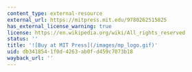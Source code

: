```yaml
---
content_type: external-resource
external_url: https://mitpress.mit.edu/9780262515825
has_external_license_warning: true
license: https://en.wikipedia.org/wiki/All_rights_reserved
status: ''
title: '![Buy at MIT Press](/images/mp_logo.gif)'
uid: db341854-1f0d-4263-ab0f-d459c7073b18
wayback_url: ''
---
```

